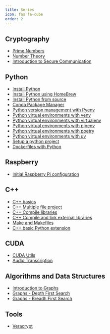 ```yaml
---
title: Series
icon: fas fa-cube
order: 2
---
```


## Cryptography

- <a href="../posts/prime-numbers">Prime Numbers</a>
- <a href="../posts/number-theory">Number Theory</a>
- <a href="../posts/introduction-to-secure-communication">Introduction to Secure Communication</a>

## Python

- <a href="../posts/install-python">Install Python</a>
- <a href="../posts/install-python-brew">Install Python using HomeBrew</a>
- <a href="../posts/install-python-source">Install Python from source</a>
- <a href="../posts/conda">Conda Package Manager</a>
- <a href="../posts/pyenv">Python version management with Pyenv</a>
- <a href="../posts/python-virtual-environments-with-venv">Python virtual environments with venv</a>
- <a href="../posts/python-virtual-environments-with-virtualenv">Python virtual environments with virtualenv</a>
- <a href="../posts/python-virtual-environments-with-pipenv">Python virtual environments with pipenv</a>
- <a href="../posts/python-virtual-environments-with-poetry">Python virtual environments with poetry </a>
- <a href="../posts/python-virtual-environments-with-uv">Python virtual environments with uv </a>
- <a href="../posts/python-project">Setup a python project</a>
- <a href="../posts/python-docker">Dockerfiles with Python</a>


## Raspberry

- <a href="../posts/raspberry-intro">Initial Raspberry Pi configuration</a>

## C++

- <a href="../posts/cpp-basics">C++ basics</a>
- <a href="../posts/cpp-multifile-project">C++ Multiple file project</a>
- <a href="../posts/cpp-compile-library">C++ Compile libraries</a>
- <a href="../posts/cpp-compile-link-external-lib">C++ Compile and link external libraries</a>
- <a href="../posts/cpp-make">Make and Makefiles</a>
- <a href="../posts/cpp-python-extension">C++ basic Python extension</a>

## CUDA

- <a href="../posts/cuda-utils">CUDA Utils</a>
- <a href="../posts/audio-transcription">Audio Transcription</a>

## Algorithms and Data Structures

- <a href="../posts/introduction-to-graphs">Introduction to Graphs</a>
- <a href="../posts/depth-first-search">Graphs - Depth First Search</a>
- <a href="../posts/breadth-first-search">Graphs - Breadh First Search</a>

## Tools

- <a href="../posts/veracrypt">Veracrypt</a>
